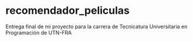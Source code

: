 # recomendador_peliculas
Entrega final de mi proyecto para la carrera de Tecnicatura Universitaria en Programación de UTN-FRA 
